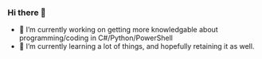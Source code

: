 ### Hi there 👋
- 🔭 I’m currently working on getting more knowledgable about programming/coding in C#/Python/PowerShell
- 🌱 I’m currently learning a lot of things, and hopefully retaining it as well.
<!--
**GBruens/GBruens** is a ✨ _special_ ✨ repository because its `README.md` (this file) appears on your GitHub profile.

Here are some ideas to get you started:

- 🔭 I’m currently working on ...
- 🌱 I’m currently learning ...
- 👯 I’m looking to collaborate on ...
- 🤔 I’m looking for help with ...
- 💬 Ask me about ...
- 📫 How to reach me: ...
- 😄 Pronouns: ...
- ⚡ Fun fact: ...
-->
